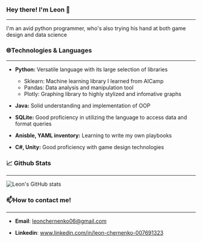 ### Hey there! I'm Leon 👋
---
I'm an avid python programmer, who's also trying his hand at both game design and data science


### 🌐Technologies & Languages
---
- **Python:** Versatile language with its large selection of libraries 
  - Sklearn: Machine learning library I learned from AICamp
  - Pandas: Data analysis and manipulation tool
  - Plotly: Graphing library to highly stylized and infomative graphs
    
- **Java:** Solid understanding and implementation of OOP 
- **SQLite:** Good proficiency in utilizing the language to access data and format queries
- **Anisble, YAML inventory:** Learning to write my own playbooks
- **C#, Unity:** Good proficiency with game design technologies

### 📈 Github Stats
---
![Leon's GitHub stats](https://github-readme-stats.vercel.app/api?username=ChernenkoLeon&show_icons=true&theme=merko)

### 📫How to contact me!
---
- **Email**: leonchernenko06@gmail.com

- **Linkedin**: www.linkedin.com/in/leon-chernenko-007691323 
<!--
**ChernenkoLeon/ChernenkoLeon** is a ✨ _special_ ✨ repository because its `README.md` (this file) appears on your GitHub profile.

Here are some ideas to get you started:

- 🔭 I’m currently working on ...
- 🌱 I’m currently learning ...
- 👯 I’m looking to collaborate on ...
- 🤔 I’m looking for help with ...
- 💬 Ask me about ...
- 📫 How to reach me: ...
- 😄 Pronouns: ...
- ⚡ Fun fact: ...
-->

